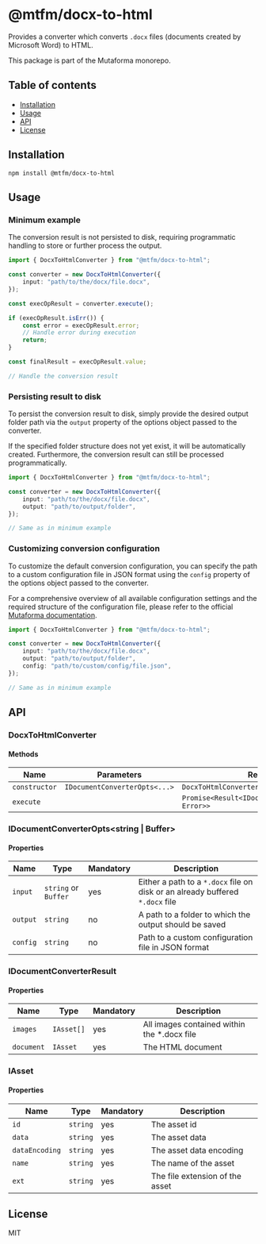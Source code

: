 # @mtfm/docx-to-html

Provides a converter which converts `.docx` files (documents created by Microsoft Word) to HTML.

This package is part of the Mutaforma monorepo.

## Table of contents

- [Installation](#installation)
- [Usage](#usage)
- [API](#api)
- [License](#license)

## Installation

```
npm install @mtfm/docx-to-html
```

## Usage

### Minimum example

The conversion result is not persisted to disk, requiring programmatic handling to store or further process the output.

```typescript
import { DocxToHtmlConverter } from "@mtfm/docx-to-html";

const converter = new DocxToHtmlConverter({
    input: "path/to/the/docx/file.docx",
});

const execOpResult = converter.execute();

if (execOpResult.isErr()) {
    const error = execOpResult.error;
    // Handle error during execution
    return;
}

const finalResult = execOpResult.value;

// Handle the conversion result
```

### Persisting result to disk

To persist the conversion result to disk, simply provide the desired output folder path via the `output` property of the options object passed to the converter. 

If the specified folder structure does not yet exist, it will be automatically created. Furthermore, the conversion result can still be processed programmatically.

```typescript
import { DocxToHtmlConverter } from "@mtfm/docx-to-html";

const converter = new DocxToHtmlConverter({
    input: "path/to/the/docx/file.docx",
    output: "path/to/output/folder",
});

// Same as in minimum example
```

### Customizing conversion configuration

To customize the default conversion configuration, you can specify the path to a custom configuration file in JSON format using the `config` property of the options object passed to the converter.

For a comprehensive overview of all available configuration settings and the required structure of the configuration file, please refer to the official [Mutaforma documentation](https://mutaforma.io/documentation).

```typescript
import { DocxToHtmlConverter } from "@mtfm/docx-to-html";

const converter = new DocxToHtmlConverter({
    input: "path/to/the/docx/file.docx",
    output: "path/to/output/folder",
    config: "path/to/custom/config/file.json",
});

// Same as in minimum example
```

## API

### DocxToHtmlConverter

#### Methods

| Name          | Parameters                    | Returns                                            |
| ---           | ---                           | ---                                                |
| `constructor` | `IDocumentConverterOpts<...>` | `DocxToHtmlConverter`                              |
| `execute`     |                               | `Promise<Result<IDocumentConverterResult, Error>>` |

### IDocumentConverterOpts<string | Buffer>

#### Properties

| Name          | Type                 | Mandatory | Description                                                                   |
| ---           | ---                  | ---       | ---                                                                           |
| `input`       | `string` or `Buffer` | yes       | Either a path to a `*.docx` file on disk or an already buffered `*.docx` file |
| `output`      | `string`             | no        | A path to a folder to which the output should be saved                        |
| `config`      | `string`             | no        | Path to a custom configuration file in JSON format                            |


### IDocumentConverterResult

#### Properties

| Name          | Type       | Mandatory | Description                                 |
| ---           | ---        | ---       | ---                                         |
| `images`      | `IAsset[]` | yes       | All images contained within the *.docx file |
| `document`    | `IAsset`   | yes       | The HTML document                           |

### IAsset

#### Properties

| Name           | Type       | Mandatory | Description                     |
| ---            | ---        | ---       | ---                             |
| `id`           | `string`   | yes       | The asset id                    |
| `data`         | `string`   | yes       | The asset data                  |
| `dataEncoding` | `string`   | yes       | The asset data encoding         | 
| `name`         | `string`   | yes       | The name of the asset           |
| `ext`          | `string`   | yes       | The file extension of the asset |

## License

MIT